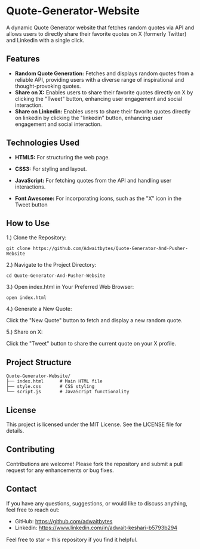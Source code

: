 # Quote-Generator-Website

A dynamic Quote Generator website that fetches random quotes via API and allows users to directly share their favorite quotes on X (formerly Twitter) and Linkedin with a single click.

## Features 

- **Random Quote Generation:** Fetches and displays random quotes from a reliable API, providing users with a diverse range of inspirational and thought-provoking quotes.
- **Share on X:** Enables users to share their favorite quotes directly on X by clicking the "Tweet" button, enhancing user engagement and social interaction.
- **Share on Linkedin:** Enables users to share their favorite quotes directly on linkedin by clicking the "linkedin" button, enhancing user engagement and social interaction.
  
## Technologies Used 

- **HTML5:** For structuring the web page.

- **CSS3:** For styling and layout.

- **JavaScript:** For fetching quotes from the API and handling user interactions.

- **Font Awesome:** For incorporating icons, such as the "X" icon in the Tweet button

## How to Use

1.) Clone the Repository: 
```
git clone https://github.com/Adwaitbytes/Quote-Generator-And-Pusher-Website
```

2.) Navigate to the Project Directory:
```
cd Quote-Generator-And-Pusher-Website
```

3.) Open index.html in Your Preferred Web Browser:
```
open index.html
```
4.) Generate a New Quote:

Click the "New Quote" button to fetch and display a new random quote.

5.) Share on X:

Click the "Tweet" button to share the current quote on your X profile.

## Project Structure

```
Quote-Generator-Website/
├── index.html      # Main HTML file
├── style.css       # CSS styling
└── script.js       # JavaScript functionality
```

## License

This project is licensed under the MIT License. See the LICENSE file for details.

## Contributing

Contributions are welcome! Please fork the repository and submit a pull request for any enhancements or bug fixes.
 
## Contact
If you have any questions, suggestions, or would like to discuss anything, feel free to reach out:

- GitHub: https://github.com/adwaitbytes
- Linkedin: https://www.linkedin.com/in/adwait-keshari-b5793b294

Feel free to star ⭐ this repository if you find it helpful.
